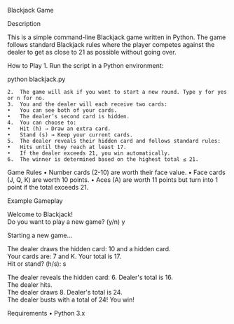 Blackjack Game

Description

This is a simple command-line Blackjack game written in Python. The game follows standard Blackjack rules where the player competes against the dealer to get as close to 21 as possible without going over.

How to Play
	1.	Run the script in a Python environment:

python blackjack.py


	2.	The game will ask if you want to start a new round. Type y for yes or n for no.
	3.	You and the dealer will each receive two cards:
	•	You can see both of your cards.
	•	The dealer’s second card is hidden.
	4.	You can choose to:
	•	Hit (h) → Draw an extra card.
	•	Stand (s) → Keep your current cards.
	5.	The dealer reveals their hidden card and follows standard rules:
	•	Hits until they reach at least 17.
	•	If the dealer exceeds 21, you win automatically.
	6.	The winner is determined based on the highest total ≤ 21.

Game Rules
	•	Number cards (2-10) are worth their face value.
	•	Face cards (J, Q, K) are worth 10 points.
	•	Aces (A) are worth 11 points but turn into 1 point if the total exceeds 21.

Example Gameplay

Welcome to Blackjack!  
Do you want to play a new game? (y/n) y  

Starting a new game...  

The dealer draws the hidden card: 10 and a hidden card.  
Your cards are: 7 and K. Your total is 17.  
Hit or stand? (h/s): s  

The dealer reveals the hidden card: 6. Dealer's total is 16.  
The dealer hits.  
The dealer draws 8. Dealer's total is 24.  
The dealer busts with a total of 24! You win!  

Requirements
	•	Python 3.x